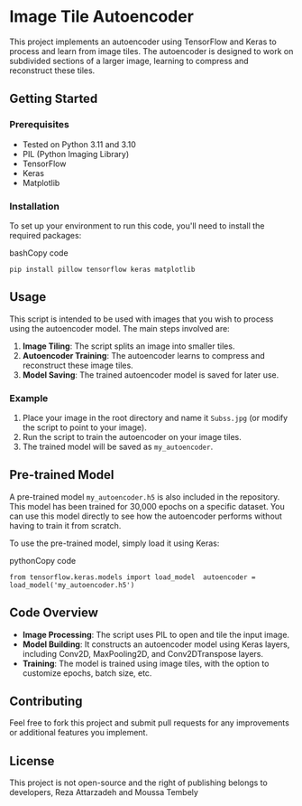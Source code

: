 Image Tile Autoencoder
======================

This project implements an autoencoder using TensorFlow and Keras to process and learn from image tiles. The autoencoder is designed to work on subdivided sections of a larger image, learning to compress and reconstruct these tiles.

Getting Started
---------------

### Prerequisites

*   Tested on Python 3.11 and 3.10
*   PIL (Python Imaging Library)
*   TensorFlow
*   Keras
*   Matplotlib

### Installation

To set up your environment to run this code, you'll need to install the required packages:

bashCopy code

`pip install pillow tensorflow keras matplotlib`

Usage
-----

This script is intended to be used with images that you wish to process using the autoencoder model. The main steps involved are:

1.  **Image Tiling**: The script splits an image into smaller tiles.
2.  **Autoencoder Training**: The autoencoder learns to compress and reconstruct these image tiles.
3.  **Model Saving**: The trained autoencoder model is saved for later use.

### Example

1.  Place your image in the root directory and name it `Subss.jpg` (or modify the script to point to your image).
2.  Run the script to train the autoencoder on your image tiles.
3.  The trained model will be saved as `my_autoencoder`.

Pre-trained Model
-----------------

A pre-trained model `my_autoencoder.h5` is also included in the repository. This model has been trained for 30,000 epochs on a specific dataset. You can use this model directly to see how the autoencoder performs without having to train it from scratch.

To use the pre-trained model, simply load it using Keras:

pythonCopy code

`from tensorflow.keras.models import load_model  autoencoder = load_model('my_autoencoder.h5')`

Code Overview
-------------

*   **Image Processing**: The script uses PIL to open and tile the input image.
*   **Model Building**: It constructs an autoencoder model using Keras layers, including Conv2D, MaxPooling2D, and Conv2DTranspose layers.
*   **Training**: The model is trained using image tiles, with the option to customize epochs, batch size, etc.

Contributing
------------

Feel free to fork this project and submit pull requests for any improvements or additional features you implement.

License
-------

This project is not open-source and the right of publishing belongs to developers, Reza Attarzadeh and Moussa Tembely
